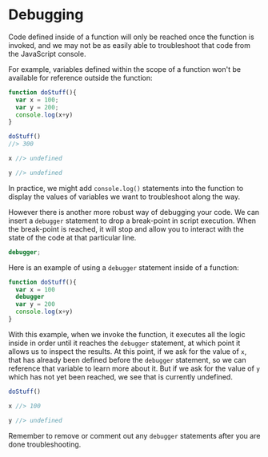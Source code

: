 
# Debugging

Code defined inside of a function will only be reached once the function is invoked, and we may not be as easily able to troubleshoot that code from the JavaScript console.

For example, variables defined within the scope of a function won't be available for reference outside the function:

```js
function doStuff(){
  var x = 100;
  var y = 200;
  console.log(x+y)
}

doStuff()
//> 300
```

```js
x //> undefined

y //> undefined
```

In practice, we might add `console.log()` statements into the function to display the values of variables we want to troubleshoot along the way.

However there is another more robust way of debugging your code. We can insert a `debugger` statement to drop a break-point in script execution. When the break-point is reached, it will stop and allow you to interact with the state of the code at that particular line.

```` js
debugger;
````

Here is an example of using a `debugger` statement inside of a function:

```` js
function doStuff(){
  var x = 100
  debugger
  var y = 200
  console.log(x+y)
}
````

With this example, when we invoke the function, it executes all the logic inside in order until it reaches the `debugger` statement, at which point it allows us to inspect the results. At this point, if we ask for the value of `x`, that has already been defined before the `debugger` statement, so we can reference that variable to learn more about it. But if we ask for the value of `y` which has not yet been reached, we see that is currently undefined.


````js
doStuff()

x //> 100

y //> undefined
````

Remember to remove or comment out any `debugger` statements after you are done troubleshooting.

